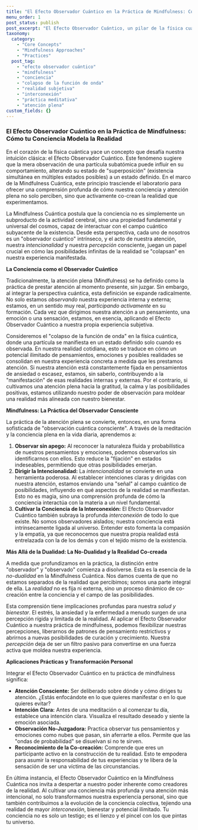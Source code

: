 ```yaml
---
title: "El Efecto Observador Cuántico en la Práctica de Mindfulness: Cómo tu Conciencia Modela la Realidad"
menu_order: 1
post_status: publish
post_excerpt: "El Efecto Observador Cuántico, un pilar de la física cuántica, sugiere que el acto de observar influye en la realidad observada. En la Mindfulness Cuántica, este principio se extiende para iluminar cómo nuestra conciencia y atención plena no solo perciben, sino que activamente co-crean nuestra experiencia subjetiva y objetiva, ofreciendo una profunda herramienta para la transformación personal."
taxonomy:
  category:
    - "Core Concepts"
    - "Mindfulness Approaches"
    - "Practices"
  post_tag:
    - "efecto observador cuántico"
    - "mindfulness"
    - "conciencia"
    - "colapso de la función de onda"
    - "realidad subjetiva"
    - "interconexión"
    - "práctica meditativa"
    - "atención plena"
custom_fields: {}
---
```


### El Efecto Observador Cuántico en la Práctica de Mindfulness: Cómo tu Conciencia Modela la Realidad

En el corazón de la física cuántica yace un concepto que desafía nuestra intuición clásica: el Efecto Observador Cuántico. Este fenómeno sugiere que la mera observación de una partícula subatómica puede influir en su comportamiento, alterando su estado de "superposición" (existencia simultánea en múltiples estados posibles) a un estado definido. En el marco de la Mindfulness Cuántica, este principio trasciende el laboratorio para ofrecer una comprensión profunda de cómo nuestra conciencia y atención plena no solo perciben, sino que activamente co-crean la realidad que experimentamos.

La Mindfulness Cuántica postula que la conciencia no es simplemente un subproducto de la actividad cerebral, sino una propiedad fundamental y universal del cosmos, capaz de interactuar con el campo cuántico subyacente de la existencia. Desde esta perspectiva, cada uno de nosotros es un "observador cuántico" intrínseco, y el acto de nuestra atención, nuestra *intencionalidad* y nuestra *percepción* consciente, juegan un papel crucial en cómo las posibilidades infinitas de la realidad se "colapsan" en nuestra experiencia manifestada.

**La Conciencia como el Observador Cuántico**

Tradicionalmente, la atención plena (Mindfulness) se ha definido como la práctica de prestar atención al momento presente, sin juzgar. Sin embargo, al integrar la perspectiva cuántica, esta definición se expande radicalmente. No solo estamos *observando* nuestra experiencia interna y externa; estamos, en un sentido muy real, *participando activamente* en su formación. Cada vez que dirigimos nuestra atención a un pensamiento, una emoción o una sensación, estamos, en esencia, aplicando el Efecto Observador Cuántico a nuestra propia experiencia subjetiva.

Consideremos el "colapso de la función de onda" en la física cuántica, donde una partícula se manifiesta en un estado definido solo cuando es observada. En nuestra realidad cotidiana, esto se traduce en cómo un potencial ilimitado de pensamientos, emociones y posibles realidades se consolidan en nuestra experiencia concreta a medida que les prestamos atención. Si nuestra atención está constantemente fijada en pensamientos de ansiedad o escasez, estamos, sin saberlo, contribuyendo a la "manifestación" de esas realidades internas y externas. Por el contrario, si cultivamos una atención plena hacia la gratitud, la calma y las posibilidades positivas, estamos utilizando nuestro poder de observación para moldear una realidad más alineada con nuestro bienestar.

**Mindfulness: La Práctica del Observador Consciente**

La práctica de la atención plena se convierte, entonces, en una forma sofisticada de "observación cuántica consciente". A través de la meditación y la conciencia plena en la vida diaria, aprendemos a:

1.  **Observar sin apego:** Al reconocer la naturaleza fluida y probabilística de nuestros pensamientos y emociones, podemos observarlos sin identificarnos con ellos. Esto reduce la "fijación" en estados indeseables, permitiendo que otras posibilidades emerjan.
2.  **Dirigir la Intencionalidad:** La *intencionalidad* se convierte en una herramienta poderosa. Al establecer intenciones claras y dirigidas con nuestra atención, estamos enviando una "señal" al campo cuántico de posibilidades, influyendo en qué aspectos de la realidad se manifiestan. Esto no es magia, sino una comprensión profunda de cómo la conciencia interactúa con la materia a un nivel fundamental.
3.  **Cultivar la Conciencia de la Interconexión:** El Efecto Observador Cuántico también subraya la profunda *interconexión* de todo lo que existe. No somos observadores aislados; nuestra conciencia está intrínsecamente ligada al universo. Entender esto fomenta la compasión y la empatía, ya que reconocemos que nuestra propia realidad está entrelazada con la de los demás y con el tejido mismo de la existencia.

**Más Allá de la Dualidad: La No-Dualidad y la Realidad Co-creada**

A medida que profundizamos en la práctica, la distinción entre "observador" y "observado" comienza a disolverse. Esta es la esencia de la *no-dualidad* en la Mindfulness Cuántica. Nos damos cuenta de que no estamos separados de la realidad que percibimos; somos una parte integral de ella. La *realidad* no es fija ni externa, sino un proceso dinámico de co-creación entre la conciencia y el campo de las posibilidades.

Esta comprensión tiene implicaciones profundas para nuestra *salud y bienestar*. El estrés, la ansiedad y la enfermedad a menudo surgen de una percepción rígida y limitada de la realidad. Al aplicar el Efecto Observador Cuántico a nuestra práctica de mindfulness, podemos flexibilizar nuestras percepciones, liberarnos de patrones de pensamiento restrictivos y abrirnos a nuevas posibilidades de curación y crecimiento. Nuestra *percepción* deja de ser un filtro pasivo para convertirse en una fuerza activa que moldea nuestra experiencia.

**Aplicaciones Prácticas y Transformación Personal**

Integrar el Efecto Observador Cuántico en tu práctica de mindfulness significa:

*   **Atención Consciente:** Ser deliberado sobre dónde y cómo diriges tu atención. ¿Estás enfocándote en lo que quieres manifestar o en lo que quieres evitar?
*   **Intención Clara:** Antes de una meditación o al comenzar tu día, establece una intención clara. Visualiza el resultado deseado y siente la emoción asociada.
*   **Observación No-Juzgadora:** Practica observar tus pensamientos y emociones como nubes que pasan, sin aferrarte a ellos. Permite que las "ondas de probabilidad" se disuelvan si no te sirven.
*   **Reconocimiento de la Co-creación:** Comprende que eres un participante activo en la construcción de tu realidad. Esto te empodera para asumir la responsabilidad de tus experiencias y te libera de la sensación de ser una víctima de las circunstancias.

En última instancia, el Efecto Observador Cuántico en la Mindfulness Cuántica nos invita a despertar a nuestro poder inherente como creadores de la realidad. Al cultivar una conciencia más profunda y una atención más intencional, no solo transformamos nuestra experiencia personal, sino que también contribuimos a la evolución de la conciencia colectiva, tejiendo una realidad de mayor *interconexión*, bienestar y potencial ilimitado. Tu conciencia no es solo un testigo; es el lienzo y el pincel con los que pintas tu universo.